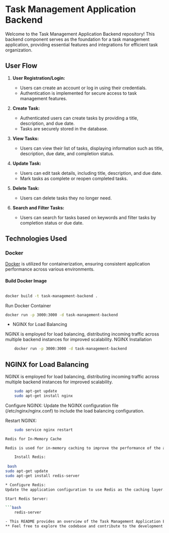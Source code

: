 # Task Management Application Backend

Welcome to the Task Management Application Backend repository! This backend component serves as the foundation for a task management application, providing essential features and integrations for efficient task organization.

## User Flow

1. **User Registration/Login:**
   - Users can create an account or log in using their credentials.
   - Authentication is implemented for secure access to task management features.

2. **Create Task:**
   - Authenticated users can create tasks by providing a title, description, and due date.
   - Tasks are securely stored in the database.

3. **View Tasks:**
   - Users can view their list of tasks, displaying information such as title, description, due date, and completion status.

4. **Update Task:**
   - Users can edit task details, including title, description, and due date.
   - Mark tasks as complete or reopen completed tasks.

5. **Delete Task:**
   - Users can delete tasks they no longer need.

6. **Search and Filter Tasks:**
   - Users can search for tasks based on keywords and filter tasks by completion status or due date.

## Technologies Used

### Docker

[Docker](https://www.docker.com/) is utilized for containerization, ensuring consistent application performance across various environments.

#### Build Docker Image


```bash

docker build -t task-management-backend .

```

Run Docker Container

```bash
docker run -p 3000:3000 -d task-management-backend

```

- NGINX for Load Balancing

NGINX is employed for load balancing, distributing incoming traffic across multiple backend instances for improved scalability.
NGINX Installation

```bash
    docker run -p 3000:3000 -d task-management-backend
```

## NGINX for Load Balancing

NGINX is employed for load balancing, distributing incoming traffic across multiple backend instances for improved scalability.

```bash
    sudo apt-get update
    sudo apt-get install nginx
```
Configure NGINX:
Update the NGINX configuration file (/etc/nginx/nginx.conf) to include the load balancing configuration.

Restart NGINX:

```bash
    sudo service nginx restart

Redis for In-Memory Cache

Redis is used for in-memory caching to improve the performance of the application. To use Redis as a caching layer, follow these steps:

    Install Redis:
 
 bash
sudo apt-get update
sudo apt-get install redis-server

* Configure Redis:
Update the application configuration to use Redis as the caching layer.

Start Redis Server:

```bash
    redis-server

- This README provides an overview of the Task Management Application Backend, user flow, installation instructions, and details about Docker, NGINX for load balancing, and Redis for in-memory caching. 
** Feel free to explore the codebase and contribute to the development of this application!


